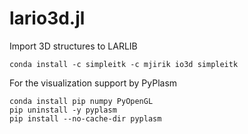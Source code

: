 # lario3d.jl
Import 3D structures to LARLIB

    conda install -c simpleitk -c mjirik io3d simpleitk
    
For the visualization support by PyPlasm

```commandline
conda install pip numpy PyOpenGL
pip uninstall -y pyplasm
pip install --no-cache-dir pyplasm
```
